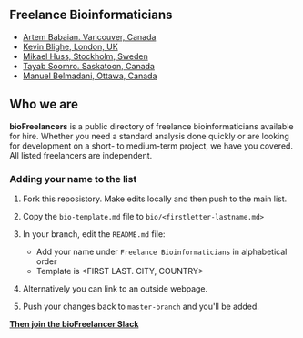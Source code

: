 ## Freelance Bioinformaticians

- [Artem Babaian. Vancouver, Canada](bio/ababaian.md)
- [Kevin Blighe, London, UK](https://www.biostars.org/u/41557/)
- [Mikael Huss, Stockholm, Sweden](bio/mhuss.md)
- [Tayab Soomro. Saskatoon, Canada](bio/tsoomro.md)
- [Manuel Belmadani, Ottawa, Canada](bio/mbelmadani.md)

## Who we are

**bioFreelancers** is a public directory of freelance bioinformaticians available for hire. Whether you need a standard analysis done quickly or are looking for development on a short- to medium-term project, we have you covered. All listed freelancers are independent.

### Adding your name to the list

1. Fork this reposistory. Make edits locally and then push to the main list.

2. Copy the `bio-template.md` file to `bio/<firstletter-lastname.md>`

3. In your branch, edit the `README.md` file:
	- Add your name under `Freelance Bioinformaticians` in alphabetical order
	- Template is <FIRST LAST. CITY, COUNTRY>

4. Alternatively you can link to an outside webpage.

5. Push your changes back to `master-branch` and you'll be added.

[**Then join the bioFreelancer Slack**](https://join.slack.com/t/biofreelancers/shared_invite/enQtOTQzODc1Mzk1NTA0LTE3NGJkYTRmMGUxYzViZGM2NjQxNjAyZWRlYmQ3OWI5ZjUzMmNkZGNmOGM5NzU5ZTdlYTE4ZGE0MjQ3MjVlYWI)
